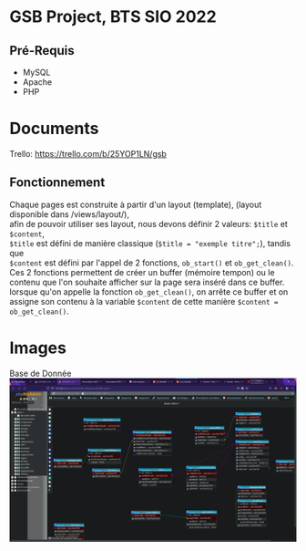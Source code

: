 # GSB Project, BTS SIO 2022

## Pré-Requis
- MySQL
- Apache
- PHP

# Documents
Trello: https://trello.com/b/25YOP1LN/gsb

## Fonctionnement
Chaque pages est construite à partir d'un layout (template), (layout disponible dans /views/layout/),\
afin de pouvoir utiliser ses layout, nous devons définir 2 valeurs: `$title` et `$content`,\
`$title` est défini de manière classique (`$title = "exemple titre";`), tandis que\
`$content` est défini par l'appel de 2 fonctions, `ob_start()` et `ob_get_clean()`.\
Ces 2 fonctions permettent de créer un buffer (mémoire tempon) ou le contenu que l'on souhaite afficher sur la page sera inséré dans ce buffer. lorsque qu'on appelle la fonction `ob_get_clean()`, on arrête ce buffer et on assigne son contenu à la variable `$content` de cette manière `$content = ob_get_clean()`.



# Images
Base de Donnée\
![Database](./markdown/images/database.png "Database Visualizer")